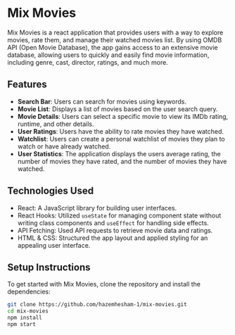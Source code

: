 # Mix Movies

Mix Movies is a react application that provides users with a way to explore movies, rate them, and manage their watched movies list. By using OMDB API (Open Movie Database), the app gains access to an extensive movie database, allowing users to quickly and easily find movie information, including genre, cast, director, ratings, and much more.

## Features

- **Search Bar**: Users can search for movies using keywords.
- **Movie List**: Displays a list of movies based on the user search query.
- **Movie Details**: Users can select a specific movie to view its IMDb rating, runtime, and other details.
- **User Ratings**: Users have the ability to rate movies they have watched.
- **Watchlist**: Users can create a personal watchlist of movies they plan to watch or have already watched.
- **User Statistics**: The application displays the users average rating, the number of movies they have rated, and the number of movies they have watched.

## Technologies Used

- React: A JavaScript library for building user interfaces.
- React Hooks: Utilized `useState` for managing component state without writing class components and `useEffect` for handling side effects.
- API Fetching: Used API requests to retrieve movie data and ratings.
- HTML & CSS: Structured the app layout and applied styling for an appealing user interface.

## Setup Instructions

To get started with Mix Movies, clone the repository and install the dependencies:
```bash
git clone https://github.com/hazemhesham-1/mix-movies.git
cd mix-movies
npm install
npm start
```
